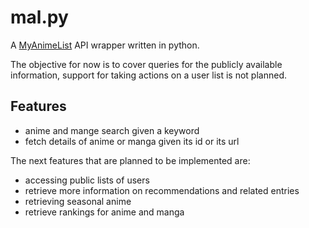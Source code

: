 # mal.py

A [MyAnimeList](https://myanimelist.net) API wrapper written in python.

The objective for now is to cover queries for the publicly available information, support for taking actions on a user list is not planned.

## Features

- anime and mange search given a keyword
- fetch details of anime or manga given its id or its url

The next features that are planned to be implemented are:

- accessing public lists of users
- retrieve more information on recommendations and related entries
- retrieving seasonal anime
- retrieve rankings for anime and manga
